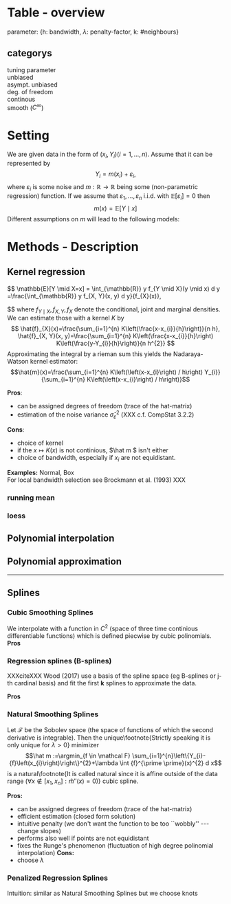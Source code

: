 # Table - overview
parameter: {h: bandwidth, $\lambda$: penalty-factor, k: #neighbours}



## categorys
tuning parameter  
unbiased  
asympt. unbiased  
deg. of freedom  
continous  
smooth ($C^\infty$)  


# Setting
We are given data in the form of $\left(x_{i}, Y_{i}\right)(i=1, \ldots, n)$. Assume that it can be represented by 
$$
Y_{i}=m\left(x_{i}\right)+\varepsilon_{i},
$$
where $\varepsilon_i$ is some noise and $m: \mathbb{R} \rightarrow \mathbb{R}$ being some (non-parametric regression) function. If we assume that $\varepsilon_{1}, \ldots, \varepsilon_{n}$ i.i.d. with $\mathbb{E}\left[\varepsilon_{i}\right]=0$ then $$m(x)=\mathbb{E}[Y \mid x]$$ 
Different assumptions on $m$ will lead to the following models:

# Methods - Description
## Kernel regression
$$
\mathbb{E}[Y \mid X=x]
= \int_{\mathbb{R}} y f_{Y \mid X}(y \mid x) d y
=\frac{\int_{\mathbb{R}} y f_{X, Y}(x, y) d y}{f_{X}(x)},
 
$$
where $f_{Y \mid X}, f_{X, Y}, f_{X}$ denote the conditional, joint and marginal densities. 
We can estimate those with a kernel $K$ by
$$
\hat{f}_{X}(x)=\frac{\sum_{i=1}^{n} K\left(\frac{x-x_{i}}{h}\right)}{n h}, \hat{f}_{X, Y}(x, y)=\frac{\sum_{i=1}^{n} K\left(\frac{x-x_{i}}{h}\right) K\left(\frac{y-Y_{i}}{h}\right)}{n h^{2}}
$$
Approximating the integral by a rieman sum this yields the Nadaraya-Watson kernel estimator:
$$\hat{m}(x)=\frac{\sum_{i=1}^{n} K\left(\left(x-x_{i}\right) / h\right) Y_{i}}{\sum_{i=1}^{n} K\left(\left(x-x_{i}\right) / h\right)}$$

**Pros**:
- can be assigned degrees of freedom (trace of the hat-matrix)
- estimation of the noise variance $\hat \sigma_\varepsilon^2$ (XXX c.f. CompStat 3.2.2)

**Cons**:  
- choice of kernel
- if the $x \mapsto K(x)$ is not continious, $\hat m $ isn't either
- choice of bandwidth, especially if $x_i$ are not equidistant. 

**Examples:**
Normal, Box  
For local bandwidth selection see Brockmann et al. (1993) XXX

### running mean

### loess

## Polynomial interpolation 

## Polynomial approximation

---
## Splines
### Cubic Smoothing Splines
We interpolate with a function in $C^2$ (space of three time continious differentiable functions) which is defined piecwise by cubic polinomials.
**Pros**
### Regression splines (B-splines)
XXXciteXXX Wood (2017)
use a basis of the spline space (eg B-splines or j-th cardinal basis) and fit the first **k** splines to approximate the data.  


**Pros**

### Natural Smoothing Splines
Let $\mathcal F$ be the Sobolev space (the space of functions of which the second derivative is integrable). Then the unique\footnote{Strictly speaking it is only unique for $\lambda > 0$} minimizer 
$$\hat m :=\argmin_{f \in \mathcal F} \sum_{i=1}^{n}\left\{Y_{i}-{f}\left(x_{i}\right)\right\}^{2}+\lambda \int {f}^{\prime \prime}(x)^{2} d x$$
is a natural\footnote{It is called natural since it is affine outside of the data range ($\forall x\notin [x_1, x_n]:\hat m''(x) = 0$)} cubic spline.

**Pros:**  
- can be assigned degrees of freedom (trace of the hat-matrix)
- efficient estimation (closed form solution)
- intuitive penalty (we don't want the function to be too ``wobbly'' --- change slopes)
- performs also well if points are not equidistant
- fixes the Runge's phenomenon (fluctuation of high degree polinomial interpolation)
**Cons:**
- choose $\lambda$

### Penalized Regression Splines
Intuition: similar as Natural Smoothing Splines but we choose knots